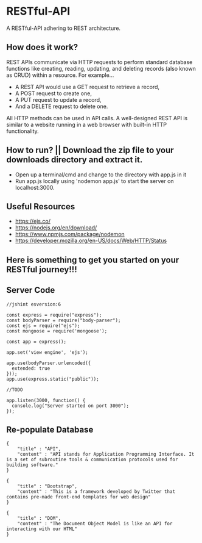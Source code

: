 # RESTful-API
A RESTful-API adhering to  REST architecture. 

## How does it work? 

REST APIs communicate via HTTP requests to perform standard database functions like creating, reading, updating, and deleting records (also known as CRUD) within a resource. For example... 

* A REST API would use a GET request to retrieve a record,
* A POST request to create one, 
* A PUT request to update a record,
* And a DELETE request to delete one. 

All HTTP methods can be used in API calls. A well-designed REST API is similar to a website running in a web browser with built-in HTTP functionality.

## How to run? || Download the zip file to your downloads directory and extract it.

* Open up a terminal/cmd and change to the directory with app.js in it
* Run app.js locally using 'nodemon app.js' to start the server on localhost:3000.

## Useful Resources 

* https://ejs.co/
* https://nodejs.org/en/download/
* https://www.npmjs.com/package/nodemon 
* https://developer.mozilla.org/en-US/docs/Web/HTTP/Status

## Here is something to get you started on your RESTful journey!!! 

## Server Code

```
//jshint esversion:6

const express = require("express");
const bodyParser = require("body-parser");
const ejs = require("ejs");
const mongoose = require('mongoose');

const app = express();

app.set('view engine', 'ejs');

app.use(bodyParser.urlencoded({
  extended: true
}));
app.use(express.static("public"));

//TODO

app.listen(3000, function() {
  console.log("Server started on port 3000");
});

```
## Re-populate Database
```
{
    "title" : "API",
    "content" : "API stands for Application Programming Interface. It is a set of subroutine tools & communication protocols used for building software."
}

{
    "title" : "Bootstrap",
    "content" : "This is a framework developed by Twitter that contains pre-made front-end templates for web design"
}

{
    "title" : "DOM",
    "content" : "The Document Object Model is like an API for interacting with our HTML"
}
```

